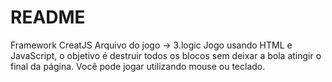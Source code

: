 # README
Framework CreatJS
Arquivo do jogo -> 3.logic
Jogo usando HTML e JavaScript, o objetivo é destruir todos os blocos sem deixar a bola atingir o final da página.
Você pode jogar utilizando mouse ou teclado.
